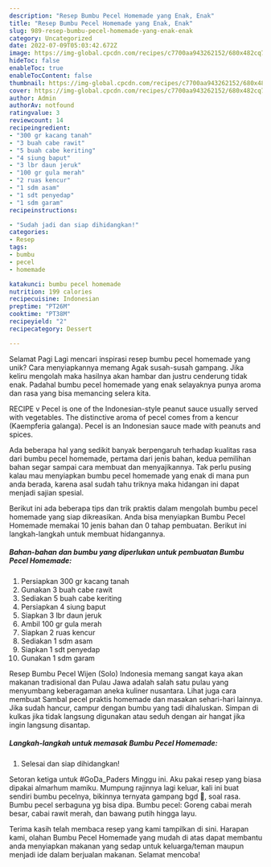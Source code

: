 ```yaml
---
description: "Resep Bumbu Pecel Homemade yang Enak, Enak"
title: "Resep Bumbu Pecel Homemade yang Enak, Enak"
slug: 989-resep-bumbu-pecel-homemade-yang-enak-enak
category: Uncategorized
date: 2022-07-09T05:03:42.672Z
image: https://img-global.cpcdn.com/recipes/c7700aa943262152/680x482cq70/bumbu-pecel-homemade-foto-resep-utama.jpg
hideToc: false
enableToc: true
enableTocContent: false
thumbnail: https://img-global.cpcdn.com/recipes/c7700aa943262152/680x482cq70/bumbu-pecel-homemade-foto-resep-utama.jpg
cover: https://img-global.cpcdn.com/recipes/c7700aa943262152/680x482cq70/bumbu-pecel-homemade-foto-resep-utama.jpg
author: Admin
authorAv: notfound
ratingvalue: 3
reviewcount: 14
recipeingredient:
- "300 gr kacang tanah"
- "3 buah cabe rawit"
- "5 buah cabe keriting"
- "4 siung baput"
- "3 lbr daun jeruk"
- "100 gr gula merah"
- "2 ruas kencur"
- "1 sdm asam"
- "1 sdt penyedap"
- "1 sdm garam"
recipeinstructions:

- "Sudah jadi dan siap dihidangkan!"
categories:
- Resep
tags:
- bumbu
- pecel
- homemade

katakunci: bumbu pecel homemade 
nutrition: 199 calories
recipecuisine: Indonesian
preptime: "PT26M"
cooktime: "PT38M"
recipeyield: "2"
recipecategory: Dessert

---
```



Selamat Pagi Lagi mencari inspirasi resep bumbu pecel homemade yang unik? Cara menyiapkannya memang Agak susah-susah gampang. Jika keliru mengolah maka hasilnya akan hambar dan justru cenderung tidak enak. Padahal bumbu pecel homemade yang enak selayaknya punya aroma dan rasa yang bisa memancing selera kita.


RECIPE v Pecel is one of the Indonesian-style peanut sauce usually served with vegetables. The distinctive aroma of pecel comes from a kencur (Kaempferia galanga). Pecel is an Indonesian sauce made with peanuts and spices.

Ada beberapa hal yang sedikit banyak berpengaruh terhadap kualitas rasa dari bumbu pecel homemade, pertama dari jenis bahan, kedua pemilihan bahan segar sampai cara membuat dan menyajikannya. Tak perlu pusing kalau mau menyiapkan bumbu pecel homemade yang enak di mana pun anda berada, karena asal sudah tahu triknya maka hidangan ini dapat menjadi sajian spesial.


Berikut ini ada beberapa tips dan trik praktis dalam mengolah bumbu pecel homemade yang siap dikreasikan. Anda bisa menyiapkan Bumbu Pecel Homemade memakai 10 jenis bahan dan 0 tahap pembuatan. Berikut ini langkah-langkah untuk membuat hidangannya.

<!--inarticleads1-->

##### Bahan-bahan dan bumbu yang diperlukan untuk pembuatan Bumbu Pecel Homemade:

1. Persiapkan 300 gr kacang tanah
1. Gunakan 3 buah cabe rawit
1. Sediakan 5 buah cabe keriting
1. Persiapkan 4 siung baput
1. Siapkan 3 lbr daun jeruk
1. Ambil 100 gr gula merah
1. Siapkan 2 ruas kencur
1. Sediakan 1 sdm asam
1. Siapkan 1 sdt penyedap
1. Gunakan 1 sdm garam


Resep Bumbu Pecel Wijen (Solo) Indonesia memang sangat kaya akan makanan tradisional dan Pulau Jawa adalah salah satu pulau yang menyumbang keberagaman aneka kuliner nusantara. Lihat juga cara membuat Sambal pecel praktis homemade dan masakan sehari-hari lainnya. Jika sudah hancur, campur dengan bumbu yang tadi dihaluskan. Simpan di kulkas jika tidak langsung digunakan atau seduh dengan air hangat jika ingin langsung disantap. 

<!--inarticleads2-->

##### Langkah-langkah untuk memasak Bumbu Pecel Homemade:


1. Selesai dan siap dihidangkan!

Setoran ketiga untuk #GoDa_Paders Minggu ini. Aku pakai resep yang biasa dipakai almarhum mamiku. Mumpung rajinnya lagi keluar, kali ini buat sendiri bumbu pecelnya, bikinnya ternyata gampang bgd 🤭, soal rasa. Bumbu pecel serbaguna yg bisa dipa. Bumbu pecel: Goreng cabai merah besar, cabai rawit merah, dan bawang putih hingga layu. 

Terima kasih telah membaca resep yang kami tampilkan di sini. Harapan kami, olahan Bumbu Pecel Homemade yang mudah di atas dapat membantu anda menyiapkan makanan yang sedap untuk keluarga/teman maupun menjadi ide dalam berjualan makanan. Selamat mencoba!

